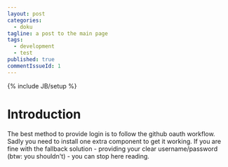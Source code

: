 ```yaml
---
layout: post
categories: 
  - doku
tagline: a post to the main page
tags: 
  - development
  - test
published: true
commentIssueId: 1
---
```


{% include JB/setup %}

# Introduction
The best method to provide login is to follow the github oauth workflow. Sadly you need to install one extra component to get it working. If you are fine with the fallback
solution - providing your clear username/password (btw: you shouldn't) - you can stop here reading.




